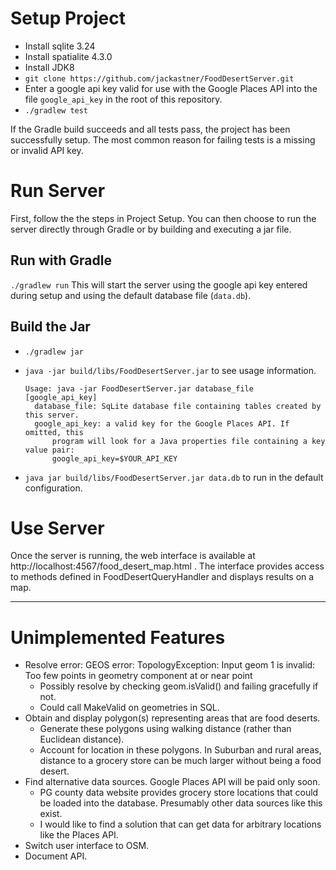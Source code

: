 # Setup Project

* Install sqlite 3.24
* Install spatialite 4.3.0
* Install JDK8
* `git clone https://github.com/jackastner/FoodDesertServer.git`
* Enter a google api key valid for use with the Google Places API into the file `google_api_key` in the root of this repository.
* `./gradlew test`

If the Gradle build succeeds and all tests pass, the project has been successfully setup. The most common reason for failing tests is a missing or invalid API key.
 
# Run Server
First, follow the the steps in Project Setup. You can then choose to run the server directly through Gradle or by building and executing a jar file.
 
## Run with Gradle
`./gradlew run`
This will start the server using the google api key entered during setup and using the default database file (`data.db`).
  
## Build the Jar
* `./gradlew jar`
* `java -jar build/libs/FoodDesertServer.jar` to see usage information.

      Usage: java -jar FoodDesertServer.jar database_file [google_api_key]
      	database_file: SqLite database file containing tables created by this server.
      	google_api_key: a valid key for the Google Places API. If omitted, this
      		program will look for a Java properties file containing a key value pair:
      		google_api_key=$YOUR_API_KEY
      		
* `java jar build/libs/FoodDesertServer.jar data.db` to run in the default configuration. 

# Use Server
Once the server is running, the web interface is available at http://localhost:4567/food_desert_map.html . The interface provides access to methods defined in FoodDesertQueryHandler and displays results on a map.
 
---
 
# Unimplemented Features

* Resolve error: GEOS error: TopologyException: Input geom 1 is invalid: Too few points in geometry component at or near point
  * Possibly resolve by checking geom.isValid() and failing gracefully if not.
  * Could call MakeValid on geometries in SQL.
* Obtain and display polygon(s) representing areas that are food deserts.
  * Generate these polygons using walking distance (rather than Euclidean distance). 
  * Account for location in these polygons. In Suburban and rural areas, distance to a grocery store can be much larger without being a food desert.
* Find alternative data sources. Google Places API will be paid only soon.
  * PG county data website provides grocery store locations that could be loaded into the database. Presumably other data sources like this exist.
  * I would like to find a solution that can get data for arbitrary locations like the Places API.
* Switch user interface to OSM.
* Document API.
